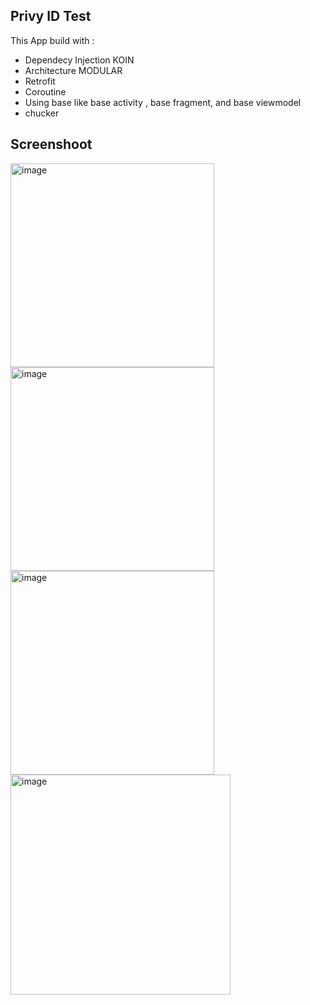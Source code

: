 ## Privy ID Test
 This App build with :
  * Dependecy Injection KOIN
  * Architecture MODULAR
  * Retrofit
  * Coroutine 
  * Using base like base activity , base fragment, and base viewmodel 
  * chucker

## Screenshoot 
<img width="326" alt="image" src="https://user-images.githubusercontent.com/55827878/188444019-6f32ef82-6c3a-456e-8c2c-f56df27fefda.png">
<img width="326" alt="image" src="https://user-images.githubusercontent.com/55827878/188444051-9ddebee2-1adb-4efd-9338-8401ba1fb3bc.png">
<img width="326" alt="image" src="https://user-images.githubusercontent.com/55827878/188444175-66b36b2c-6641-4194-be2a-78cb68ef7e65.png">
<img width="352" alt="image" src="https://user-images.githubusercontent.com/55827878/188445149-94f7da3c-0c42-4008-9981-ea07a311565c.png">
